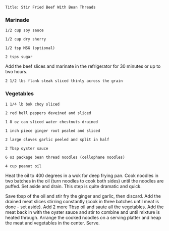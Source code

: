 ~~~ recipe-info
Title: Stir Fried Beef With Bean Threads
~~~

### Marinade

~~~ recipe-ingredients
1/2 cup soy sauce

1/2 cup dry sherry

1/2 tsp MSG (optional)

2 tsps sugar
~~~

Add the beef slices and marinate in the refrigerator for 30 minutes or up to two hours.

~~~ recipe-ingredients
2 1/2 lbs flank steak sliced thinly across the grain
~~~


### Vegetables

~~~ recipe-ingredients
1 1/4 lb bok choy sliced

2 red bell peppers deveined and sliced

1 8 oz can sliced water chestnuts drained

1 inch piece ginger root pealed and sliced

2 large cloves garlic peeled and split in half

2 Tbsp oyster sauce

6 oz package bean thread noodles (cellophane noodles)

4 cup peanut oil
~~~

Heat the oil to 400 degrees in a wok for deep frying pan. Cook noodles in two batches in the oil
(turn noodles to cook both sides) until the noodles are puffed. Set aside and drain. This step is
quite dramatic and quick.

Save tbsp of the oil and stir fry the ginger and garlic, then discard. Add the drained meat slices
stirring constantly (cook in three batches until meat is done - set aside). Add 2 more Tbsp oil and
saute all the vegetables. Add the meat back in with the oyster sauce and stir to combine and until
mixture is heated through. Arrange the cooked noodles on a serving platter and heap the meat and
vegetables in the center. Serve.
